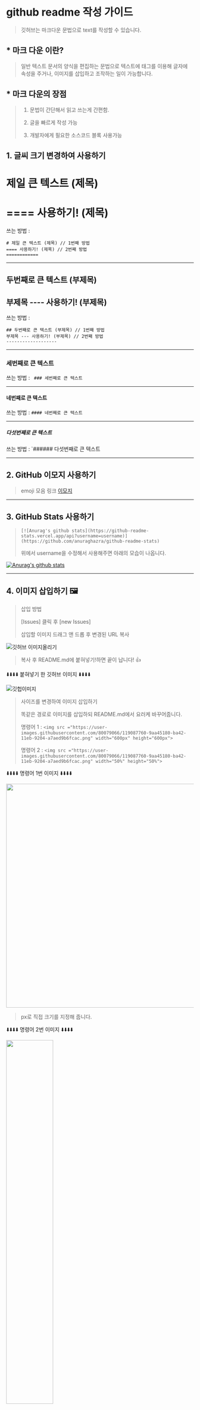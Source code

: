 # github readme 작성 가이드

> 깃허브는 마크다운 문법으로 text를 작성할 수 있습니다.

## * 마크 다운 이란?

> 일반 텍스트 문서의 양식을 편집하는 문법으로 텍스트에 태그를 이용해 글자에 속성을 주거나, 이미지를 삽입하고 조작하는 일이 가능합니다.

## * 마크 다운의 장점

> 1. 문법이 간단해서 읽고 쓰는게 간편함.
>
> 2. 글을 빠르게 작성 가능
>
> 3. 개발자에게 필요한 소스코드 블록 사용가능

## 1. 글씨 크기 변경하여 사용하기


# 제일 큰 텍스트 (제목)

==== 사용하기! (제목)
===================

쓰는 방법 :

```
# 제일 큰 텍스트 (제목) // 1번째 방법
==== 사용하기! (제목) // 2번째 방법
============
```


-----------------------------------------------


## 두번째로 큰 텍스트 (부제목)

부제목 ---- 사용하기! (부제목)
---------------------

쓰는 방법 : 

```
## 두번째로 큰 텍스트 (부제목) // 1번째 방법
부제목 --- 사용하기! (부제목) // 2번째 방법
-------------------
```

-----------------------------------------------

### 세번째로 큰 텍스트

쓰는 방법 : ` ### 세번째로 큰 텍스트`

-----------------------------------------------

#### 네번째로 큰 텍스트

쓰는 방법 : `#### 네번째로 큰 텍스트`

-----------------------------------------------

##### 다섯번째로 큰 텍스트

쓰는 방법  : `###### 다섯번째로 큰 텍스트

-----------------------------------------------

## 2.  GitHub 이모지 사용하기

> emoji 모음 링크 [이모지](https://gist.github.com/rxaviers/7360908)

-----------------------------------------------

## 3. GitHub Stats 사용하기

>
>  `[![Anurag's github stats](https://github-readme-stats.vercel.app/api?username=username)](https://github.com/anuraghazra/github-readme-stats)`
>
> 위에서 username을 수정해서 사용해주면 아래의 모습이 나옵니다.

  [![Anurag's github stats](https://github-readme-stats.vercel.app/api?username=minKun2)](https://github.com/anuraghazra/github-readme-stats)

-----------------------------------------------

## 4. 이미지 삽입하기 🖼️

> 삽입 방법
>
> [Issues] 클릭 후 [new Issues] 
>
> 삽입할 이미지 드래그 앤 드롭 후 변경된 URL 복사

![깃허브 이미지올리기](https://user-images.githubusercontent.com/80079066/119087762-9b3ce800-ba42-11eb-98cc-c0229a1b5530.png)

> 복사 후 README.md에 붙혀넣기!하면 끝이 납니다! 👍

⬇️⬇️⬇️⬇️ 붙혀넣기 한 깃허브 이미지 ⬇️⬇️⬇️⬇️

![깃헙이미지](https://user-images.githubusercontent.com/80079066/119087760-9aa45180-ba42-11eb-9204-a7aed9b6fcac.png)

> 사이즈를 변경하여 이미지 삽입하기
>
> 똑같은 경로로 이미지를 삽입하되 README.md에서 요러케 바꾸어줍니다.
>
> 명령어 1 : `<img src ="https://user-images.githubusercontent.com/80079066/119087760-9aa45180-ba42-11eb-9204-a7aed9b6fcac.png" width="600px" height="600px">`
>
> 명령어 2 : `<img src ="https://user-images.githubusercontent.com/80079066/119087760-9aa45180-ba42-11eb-9204-a7aed9b6fcac.png" width="50%" height="50%">`

⬇️⬇️⬇️⬇️ 명령어 1번 이미지 ⬇️⬇️⬇️⬇️

<img src ="https://user-images.githubusercontent.com/80079066/119087760-9aa45180-ba42-11eb-9204-a7aed9b6fcac.png" width="600px" height="600px">

> px로 직접 크기를 지정해 줍니다.

⬇️⬇️⬇️⬇️ 명령어 2번 이미지 ⬇️⬇️⬇️⬇️

<img src ="https://user-images.githubusercontent.com/80079066/119087760-9aa45180-ba42-11eb-9204-a7aed9b6fcac.png" width="50%" height="50%">

> %로 원래크기의 ~%의 크기로 축소/확대 해줍니다.
